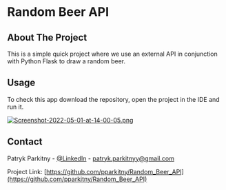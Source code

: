 # Random Beer API

## About The Project

This is a simple quick project where we use an external API in conjunction with Python Flask to draw a random beer.

## Usage

To check this app download the repository, open the project in the IDE and run it. 

[![Screenshot-2022-05-01-at-14-00-05.png](https://i.postimg.cc/3NNCz0c1/Screenshot-2022-05-01-at-14-00-05.png)](https://postimg.cc/5QcCCy1Q)

## Contact

Patryk Parkitny - [@LinkedIn](https://linkedin.com/in/patryk-parkitny) - patryk.parkitnyy@gmail.com

Project Link: [https://github.com/pparkitny/Random_Beer_API](https://github.com/pparkitny/Random_Beer_API)
